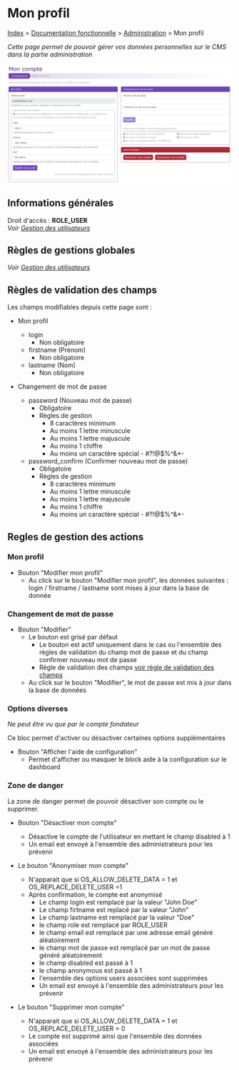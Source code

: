 # Mon profil

[Index](index.md) > [Documentation fonctionnelle](../index.md) > [Administration](index.md) > Mon profil

*Cette page permet de pouvoir gérer vos données personnelles sur le CMS dans la partie administration*

![mon profil](files/mon_profil/mon_profil.png)

## Informations générales
Droit d'accès : **ROLE_USER**  
*Voir [Gestion des utilisateurs](System/users/user.md#informations-générales)*

## Règles de gestions globales
*Voir [Gestion des utilisateurs](System/users/user.md#règles-de-gestions-globales)*

## Règles de validation des champs
Les champs modifiables depuis cette page sont :

* Mon profil
  * login
    * Non obligatoire
  * firstname (Prénom)
    * Non obligatoire
  * lastname (Nom)
    * Non obligatoire

* Changement de mot de passe
  * password (Nouveau mot de passe)
    * Obligatoire
    * Règles de gestion
      * 8 caractères minimum
      * Au moins 1 lettre minuscule
      * Au moins 1 lettre majuscule
      * Au moins 1 chiffre
      * Au moins un caractère spécial - #?!@$%^&*-
  * password_confirm (Confirmer nouveau mot de passe)
    * Obligatoire
    * Règles de gestion
        * 8 caractères minimum
        * Au moins 1 lettre minuscule
        * Au moins 1 lettre majuscule
        * Au moins 1 chiffre
        * Au moins un caractère spécial - #?!@$%^&*-

## Regles de gestion des actions

### Mon profil
* Bouton "Modifier mon profil"
  - Au click sur le bouton "Modifier mon profil", les données suivantes : login / firstname / lastname sont mises à jour dans la base de donnée    

### Changement de mot de passe
* Bouton "Modifier"
  * Le bouton est grisé par défaut
    * Le bouton est actif uniquement dans le cas ou l'ensemble des règles de validation du champ mot de passe et du champ confirmer nouveau mot de passe
    * Règle de validation des champs [voir règle de validation des champs](#règles-de-validation-des-champs)
  * Au click sur le bouton "Modifier", le mot de passe est mis à jour dans la base de données

### Options diverses
*Ne peut être vu que par le compte fondateur*

Ce bloc permet d'activer ou désactiver certaines options supplémentaires

* Bouton "Afficher l'aide de configuration"
  * Permet d'afficher ou masquer le block aide à la configuration sur le dashboard

### Zone de danger
La zone de danger permet de pouvoir désactiver son compte ou le supprimer.

* Bouton "Désactiver mon compte"
  * Désactive le compte de l'utilisateur en mettant le champ disabled à 1
  * Un email est envoyé à l'ensemble des administrateurs pour les prévenir

* Le bouton "Anonymiser mon compte"
  * N'apparait que si OS_ALLOW_DELETE_DATA = 1 et OS_REPLACE_DELETE_USER =1
  * Après confirmation, le compte est anonymisé
    * Le champ login est remplacé par la valeur "John Doe"
    * Le champ firtname est replacé par la valeur "John"
    * Le champ lastname est remplacé par la valeur "Doe"
    * le champ role est remplacé par ROLE_USER
    * le champ email est remplacé par une adresse email généré aléatoirement
    * le champ mot de passe est remplacé par un mot de passe généré aléatoirement
    * le champ disabled est passé à 1
    * le champ anonymous est passé à 1
    * l'ensemble des options users associées sont supprimées
    * Un email est envoyé à l'ensemble des administrateurs pour les prévenir
* Le bouton "Supprimer mon compte"
  * N'apparait que si OS_ALLOW_DELETE_DATA = 1 et OS_REPLACE_DELETE_USER = 0
  * Le compte est supprimé ainsi que l'ensemble des données associées
  * Un email est envoyé à l'ensemble des administrateurs pour les prévenir